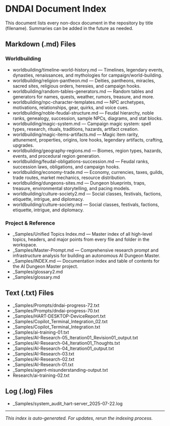 # DNDAI Document Index

This document lists every non-docx document in the repository by title (filename). Summaries can be added in the future as needed.

## Markdown (.md) Files
### Worldbuilding
- worldbuilding/timeline-world-history.md — Timelines, legendary events, dynasties, renaissances, and mythologies for campaign/world-building.
- worldbuilding/religion-pantheon.md — Deities, pantheons, miracles, sacred sites, religious orders, heresies, and campaign hooks.
- worldbuilding/random-tables-generators.md — Random tables and generators for names, quests, weather, rumors, treasure, and more.
- worldbuilding/npc-character-templates.md — NPC archetypes, motivations, relationships, gear, quirks, and voice cues.
- worldbuilding/noble-feudal-structure.md — Feudal hierarchy, noble ranks, genealogy, succession, sample NPCs, diagrams, and stat blocks.
- worldbuilding/magic-system.md — Campaign magic system: spell types, research, rituals, traditions, hazards, artifact creation.
- worldbuilding/magic-items-artifacts.md — Magic item rarity, attunement, properties, origins, lore hooks, legendary artifacts, crafting, upgrades.
- worldbuilding/geography-regions.md — Biomes, region types, hazards, events, and procedural region generation.
- worldbuilding/feudal-obligations-succession.md — Feudal ranks, succession laws, obligations, and campaign hooks.
- worldbuilding/economy-trade.md — Economy, currencies, taxes, guilds, trade routes, market mechanics, resource distribution.
- worldbuilding/dungeons-sites.md — Dungeon blueprints, traps, treasure, environmental storytelling, and pacing models.
- worldbuilding/culture-society2.md — Social classes, festivals, factions, etiquette, intrigue, and diplomacy.
- worldbuilding/culture-society.md — Social classes, festivals, factions, etiquette, intrigue, and diplomacy.

### Project & Reference
- _Samples/Unified Topics Index.md — Master index of all high-level topics, headers, and major points from every file and folder in the workspace.
- _Samples/Master-Prompt.md — Comprehensive research prompt and infrastructure analysis for building an autonomous AI Dungeon Master.
- _Samples/INDEX.md — Documentation index and table of contents for the AI Dungeon Master project.
- _Samples/glossary2.md
- _Samples/glossary.md

## Text (.txt) Files
- _Samples/Prompts/dndai-progress-72.txt
- _Samples/Prompts/dndai-progress-70.txt
- _Samples/HART-DESKTOP-DeviceReport.txt
- _Samples/Copilot_Terminal_Integration_02.txt
- _Samples/Copilot_Terminal_Integration.txt
- _Samples/ai-training-01.txt
- _Samples/AI-Research-05_Iteration01_Revision01_output.txt
- _Samples/AI-Research-04_Iteration01_Thoughts.txt
- _Samples/AI-Research-04_Iteration01_output.txt
- _Samples/AI-Research-03.txt
- _Samples/AI-Research-02.txt
- _Samples/AI-Research-01.txt
- _Samples/agent-misunderstanding-output.txt
- Research/ai-training-02.txt

## Log (.log) Files
- _Samples/system_audit_hart-server_2025-07-22.log

---

*This index is auto-generated. For updates, rerun the indexing process.*
